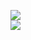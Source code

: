 [![](https://img.shields.io/badge/Made%20With-Github%20Spray-lightgrey.svg?style=for-the-badge&logo=github)](https://github.com/Annihil/github-spray#9336)  
[![](https://i.imgur.com/2DrTn0Z.gif)](https://github.com/Annihil/github-spray)